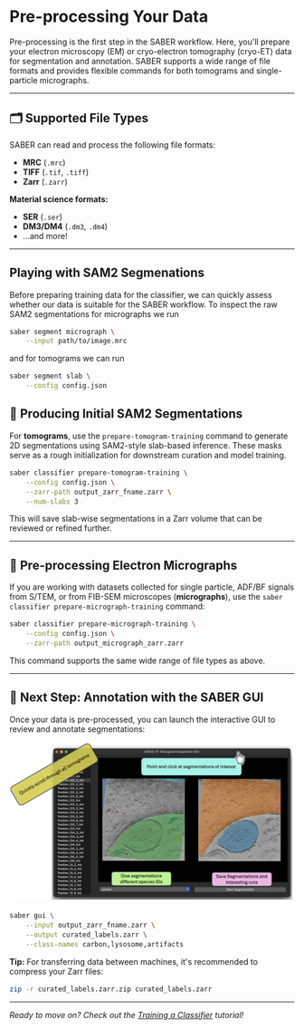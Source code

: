 # Pre-processing Your Data

Pre-processing is the first step in the SABER workflow. Here, you'll prepare your electron microscopy (EM) or cryo-electron tomography (cryo-ET) data for segmentation and annotation. SABER supports a wide range of file formats and provides flexible commands for both tomograms and single-particle micrographs.

---

## 🗂️ Supported File Types

SABER can read and process the following file formats:

- **MRC** (`.mrc`)
- **TIFF** (`.tif`, `.tiff`)
- **Zarr** (`.zarr`)

**Material science formats:**  

  - **SER** (`.ser`)
  - **DM3/DM4** (`.dm3`, `.dm4`)
- ...and more!

---

## Playing with SAM2 Segmenations

Before preparing training data for the classifier, we can quickly assess whether our data is suitable for the SABER workflow. To inspect the raw SAM2 segmentations for micrographs we run 

```bash
saber segment micrograph \
    --input path/to/image.mrc
```

and for tomograms we can run

```bash
saber segment slab \
    --config config.json 
```

## 🧩 Producing Initial SAM2 Segmentations

For **tomograms**, use the `prepare-tomogram-training` command to generate 2D segmentations using SAM2-style slab-based inference. These masks serve as a rough initialization for downstream curation and model training.

```bash
saber classifier prepare-tomogram-training \
    --config config.json \
    --zarr-path output_zarr_fname.zarr \
    --num-slabs 3
```

This will save slab-wise segmentations in a Zarr volume that can be reviewed or refined further.

---

## 🧬 Pre-processing Electron Micrographs

If you are working with datasets collected for single particle, ADF/BF signals from S/TEM, or from FIB-SEM microscopes (**micrographs**), use the `saber classifier prepare-micrograph-training` command:

```bash
saber classifier prepare-micrograph-training \
    --config config.json \
    --zarr-path output_micrograph_zarr.zarr
```

This command supports the same wide range of file types as above.

---

## 🎨 Next Step: Annotation with the SABER GUI

Once your data is pre-processed, you can launch the interactive GUI to review and annotate segmentations:

![SABER GUI](../assets/saber_gui.png)

```bash
saber gui \
    --input output_zarr_fname.zarr \
    --output curated_labels.zarr \
    --class-names carbon,lysosome,artifacts
```

**Tip:** For transferring data between machines, it's recommended to compress your Zarr files:
```bash
zip -r curated_labels.zarr.zip curated_labels.zarr
```

---

_Ready to move on? Check out the [Training a Classifier](training.md) tutorial!_
